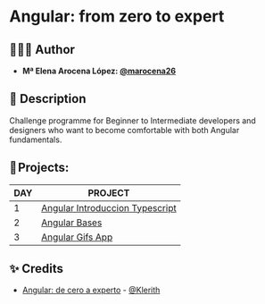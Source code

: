# Angular: from zero to expert

## 👩🏻‍💻 Author 

- **Mª Elena Arocena López: [@marocena26](https://github.com/marocena26)**

## 👾 Description 

Challenge programme for Beginner to Intermediate developers and designers who want to become comfortable with both Angular fundamentals.

## 💽 Projects:

| DAY | PROJECT |
|----------|----------|
| 1 | [Angular Introduccion Typescript](https://github.com/marocena26/angular-introduccion-typescript-practise)|
| 2 | [Angular Bases](https://github.com/marocena26/angular-bases-practise)|
| 3 | [Angular Gifs App](https://github.com/marocena26/angular-gifs-app)|

## ✨ Credits

- [Angular: de cero a experto](https://www.udemy.com/course/angular-fernando-herrera/) - [@Klerith](https://github.com/Klerith)
